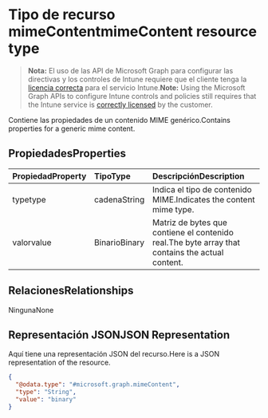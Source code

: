 # <a name="mimecontent-resource-type"></a><span data-ttu-id="d352d-101">Tipo de recurso mimeContent</span><span class="sxs-lookup"><span data-stu-id="d352d-101">mimeContent resource type</span></span>

> <span data-ttu-id="d352d-102">**Nota:** El uso de las API de Microsoft Graph para configurar las directivas y los controles de Intune requiere que el cliente tenga la [licencia correcta](https://go.microsoft.com/fwlink/?linkid=839381) para el servicio Intune.</span><span class="sxs-lookup"><span data-stu-id="d352d-102">**Note:** Using the Microsoft Graph APIs to configure Intune controls and policies still requires that the Intune service is [correctly licensed](https://go.microsoft.com/fwlink/?linkid=839381) by the customer.</span></span>

<span data-ttu-id="d352d-103">Contiene las propiedades de un contenido MIME genérico.</span><span class="sxs-lookup"><span data-stu-id="d352d-103">Contains properties for a generic mime content.</span></span>
## <a name="properties"></a><span data-ttu-id="d352d-104">Propiedades</span><span class="sxs-lookup"><span data-stu-id="d352d-104">Properties</span></span>
|<span data-ttu-id="d352d-105">Propiedad</span><span class="sxs-lookup"><span data-stu-id="d352d-105">Property</span></span>|<span data-ttu-id="d352d-106">Tipo</span><span class="sxs-lookup"><span data-stu-id="d352d-106">Type</span></span>|<span data-ttu-id="d352d-107">Descripción</span><span class="sxs-lookup"><span data-stu-id="d352d-107">Description</span></span>|
|:---|:---|:---|
|<span data-ttu-id="d352d-108">type</span><span class="sxs-lookup"><span data-stu-id="d352d-108">type</span></span>|<span data-ttu-id="d352d-109">cadena</span><span class="sxs-lookup"><span data-stu-id="d352d-109">String</span></span>|<span data-ttu-id="d352d-110">Indica el tipo de contenido MIME.</span><span class="sxs-lookup"><span data-stu-id="d352d-110">Indicates the content mime type.</span></span>|
|<span data-ttu-id="d352d-111">valor</span><span class="sxs-lookup"><span data-stu-id="d352d-111">value</span></span>|<span data-ttu-id="d352d-112">Binario</span><span class="sxs-lookup"><span data-stu-id="d352d-112">Binary</span></span>|<span data-ttu-id="d352d-113">Matriz de bytes que contiene el contenido real.</span><span class="sxs-lookup"><span data-stu-id="d352d-113">The byte array that contains the actual content.</span></span>|

## <a name="relationships"></a><span data-ttu-id="d352d-114">Relaciones</span><span class="sxs-lookup"><span data-stu-id="d352d-114">Relationships</span></span>
<span data-ttu-id="d352d-115">Ninguna</span><span class="sxs-lookup"><span data-stu-id="d352d-115">None</span></span>

## <a name="json-representation"></a><span data-ttu-id="d352d-116">Representación JSON</span><span class="sxs-lookup"><span data-stu-id="d352d-116">JSON Representation</span></span>
<span data-ttu-id="d352d-117">Aquí tiene una representación JSON del recurso.</span><span class="sxs-lookup"><span data-stu-id="d352d-117">Here is a JSON representation of the resource.</span></span>
<!-- {
  "blockType": "resource",
  "keyProperty": "id",
  "@odata.type": "microsoft.graph.mimeContent"
}
-->
``` json
{
  "@odata.type": "#microsoft.graph.mimeContent",
  "type": "String",
  "value": "binary"
}
```




